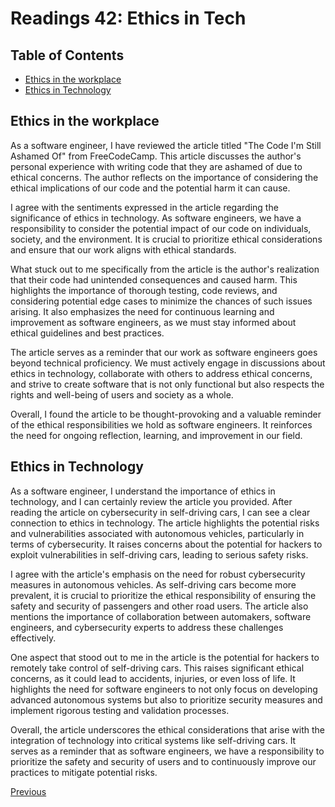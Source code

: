 # Readings 42: Ethics in Tech

## Table of Contents

- [Ethics in the workplace](#ethics-in-the-workplace)
- [Ethics in Technology](#ethics-in-technology)

## Ethics in the workplace

As a software engineer, I have reviewed the article titled "The Code I'm Still Ashamed Of" from FreeCodeCamp. This article discusses the author's personal experience with writing code that they are ashamed of due to ethical concerns. The author reflects on the importance of considering the ethical implications of our code and the potential harm it can cause.

I agree with the sentiments expressed in the article regarding the significance of ethics in technology. As software engineers, we have a responsibility to consider the potential impact of our code on individuals, society, and the environment. It is crucial to prioritize ethical considerations and ensure that our work aligns with ethical standards.

What stuck out to me specifically from the article is the author's realization that their code had unintended consequences and caused harm. This highlights the importance of thorough testing, code reviews, and considering potential edge cases to minimize the chances of such issues arising. It also emphasizes the need for continuous learning and improvement as software engineers, as we must stay informed about ethical guidelines and best practices.

The article serves as a reminder that our work as software engineers goes beyond technical proficiency. We must actively engage in discussions about ethics in technology, collaborate with others to address ethical concerns, and strive to create software that is not only functional but also respects the rights and well-being of users and society as a whole.

Overall, I found the article to be thought-provoking and a valuable reminder of the ethical responsibilities we hold as software engineers. It reinforces the need for ongoing reflection, learning, and improvement in our field.

## Ethics in Technology

As a software engineer, I understand the importance of ethics in technology, and I can certainly review the article you provided. After reading the article on cybersecurity in self-driving cars, I can see a clear connection to ethics in technology. The article highlights the potential risks and vulnerabilities associated with autonomous vehicles, particularly in terms of cybersecurity. It raises concerns about the potential for hackers to exploit vulnerabilities in self-driving cars, leading to serious safety risks.

I agree with the article's emphasis on the need for robust cybersecurity measures in autonomous vehicles. As self-driving cars become more prevalent, it is crucial to prioritize the ethical responsibility of ensuring the safety and security of passengers and other road users. The article also mentions the importance of collaboration between automakers, software engineers, and cybersecurity experts to address these challenges effectively.

One aspect that stood out to me in the article is the potential for hackers to remotely take control of self-driving cars. This raises significant ethical concerns, as it could lead to accidents, injuries, or even loss of life. It highlights the need for software engineers to not only focus on developing advanced autonomous systems but also to prioritize security measures and implement rigorous testing and validation processes.

Overall, the article underscores the ethical considerations that arise with the integration of technology into critical systems like self-driving cars. It serves as a reminder that as software engineers, we have a responsibility to prioritize the safety and security of users and to continuously improve our practices to mitigate potential risks.

[Previous](./Class41.md)
